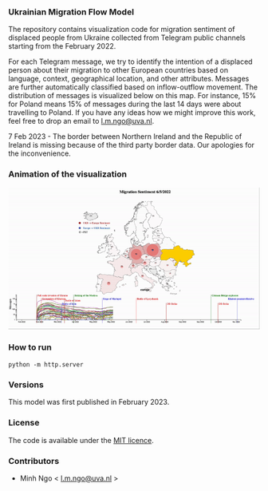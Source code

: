 ### Ukrainian Migration Flow Model

The repository contains visualization code for migration sentiment of displaced people from Ukraine collected from Telegram public channels starting from the February 2022.

For each Telegram message, we try to identify the intention of a displaced person about their migration to other European countries based on language, context, geographical location, and other attributes. Messages are further automatically classified based on inflow-outflow movement. The distribution of messages is visualized below on this map. For instance, 15% for Poland means 15% of messages during the last 14 days were about travelling to Poland.
If you have any ideas how we might improve this work, feel free to drop an email to l.m.ngo@uva.nl.

7 Feb 2023 - The border between Northern Ireland and the Republic of Ireland is missing because of the third party border data. Our apologies for the inconvenience.

### Animation of the visualization

![Animation of migration flow](vis.gif)


### How to run

```
python -m http.server
```

### Versions

This model was first published in February 2023.

### License

The code is available under the [MIT licence](https://opensource.org/licenses/MIT). 

### Contributors

* Minh Ngo < l.m.ngo@uva.nl >
